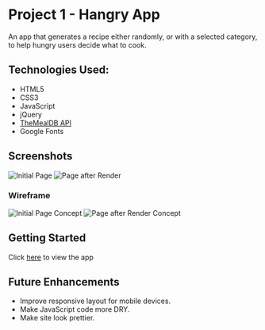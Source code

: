 # Project 1 - Hangry App
An app that generates a recipe either randomly, or with a selected category, to help hungry users decide what to cook.

## Technologies Used:
- HTML5
- CSS3
- JavaScript
- jQuery
- [TheMealDB API](https://www.themealdb.com/api.php)
- Google Fonts

## Screenshots
![Initial Page](https://raw.githubusercontent.com/cocampo0915/Project-1-Web-App/master/img/initialwebpage.PNG)
![Page after Render](https://raw.githubusercontent.com/cocampo0915/Project-1-Web-App/master/img/renderwebpage.PNG)

### Wireframe
![Initial Page Concept](https://raw.githubusercontent.com/cocampo0915/Project-1-Web-App/master/img/wireframe1.PNG)
![Page after Render Concept](https://raw.githubusercontent.com/cocampo0915/Project-1-Web-App/master/img/wireframe2.PNG)

## Getting Started
Click <a href="https://cocampo0915.github.io/Project-1-Web-App/" target="_blank">here</a> to view the app

## Future Enhancements
- Improve responsive layout for mobile devices.
- Make JavaScript code more DRY.
- Make site look prettier.